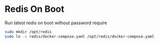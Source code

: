 # Redis On Boot

Run latest redis on boot without password require

```bash
sudo mkdir /opt/redis
sudo ln -s redis/docker-compose.yaml /opt/redis/docker-compose.yaml
```
